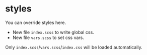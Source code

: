 # styles

You can override styles here.

- New file `index.scss` to write global css.
- New file `vars.scss` to set css vars.

Only `index.scss`/`vars.scss`/`index.css` will be loaded automatically.
